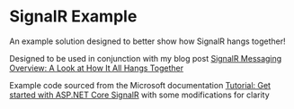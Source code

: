 # SignalR Example
An example solution designed to better show how SignalR hangs together!

Designed to be used in conjunction with my blog post [SignalR Messaging Overview: A Look at How It All Hangs Together](https://mattjameschampion.com/2022/07/19/signalr-messaging-overview-a-look-at-how-it-all-hangs-together/)

Example code sourced from the Microsoft documentation [Tutorial: Get started with ASP.NET Core SignalR](https://docs.microsoft.com/en-us/aspnet/core/tutorials/signalr) with some modifications for clarity
